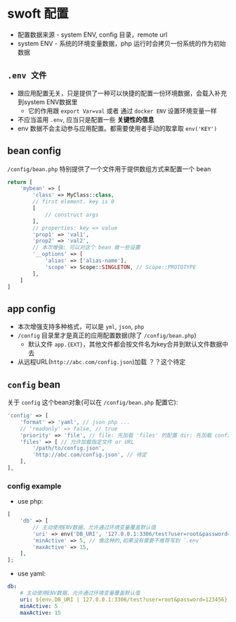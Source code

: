 # swoft 配置

- 配置数据来源 - system ENV, config 目录，remote url
- system ENV - 系统的环境变量数据，php 运行时会拷贝一份系统的作为初始数据

## `.env 文件`

- 跟应用配置无关，只是提供了一种可以快捷的配置一份环境数据，会载入补充到system ENV数据里
  - 它的作用跟 `export Var=val` 或者 通过 `docker ENV` 设置环境变量一样
- 不应当滥用 `.env`, 应当只是配置一些 **关键性的信息**
- env 数据不会主动参与应用配置。都需要使用者手动的取拿取 `env('KEY')`

## bean config

`/config/bean.php` 特别提供了一个文件用于提供数组方式来配置一个 bean

```php
return [
    'mybean' => [
        'class' => MyClass::class,
        // first element. key is 0
        [
            // construct args
        ],
        // properties: key => value
        'prop1' => 'val1',
        'prop2' => 'val2',
        // 本次增强: 可以对这个 bean 做一些设置
        '__options' => [
            'alias' => ['alias-name'],
            'scope' => Scope::SINGLETON, // Scope::PROTOTYPE
        ],
    ]
]
```

## app config

- 本次增强支持多种格式，可以是 `yml`, `json`, `php`
- `/config` 目录里才是真正的应用配置数据(除了 `/config/bean.php`)
  - 默认文件 `app.{EXT}`，其他文件都会按文件名为key合并到默认文件数据中去
- 从远程URL(`http://abc.com/config.json`)加载 ？？这个待定 

## `config` bean

关于 `config` 这个bean对象(可以在 `/config/bean.php` 配置它):

```php
'config' => [
    'format' => 'yaml', // json php ...
    // 'readonly' => false, // true
    'priority' => 'file', // file: 先加载 'files' 的配置 dir: 先加载 config 目录的数据
    'files' => [ // 允许加载指定文件 or URL
        '/path/to/config.json',
        'http://abc.com/config.json', // 待定
    ],
],
```

### config example

- use php:

```php
[
    'db' => [
        // 主动使用ENV数据，允许通过环境变量覆盖默认值
        'uri' => env('DB_URI', '127.0.0.1:3306/test?user=root&password=123456'),
        'minActive' => 5, // 像这种的,如果没有需要不推荐写到 `.env`
        'maxActive' => 15,
    ],
];
```

- use yaml:

```yaml
db:
    # 主动使用ENV数据，允许通过环境变量覆盖默认值
    uri: ${env.DB_URI | 127.0.0.1:3306/test?user=root&password=123456}
    minActive: 5
    maxActive: 15
```

